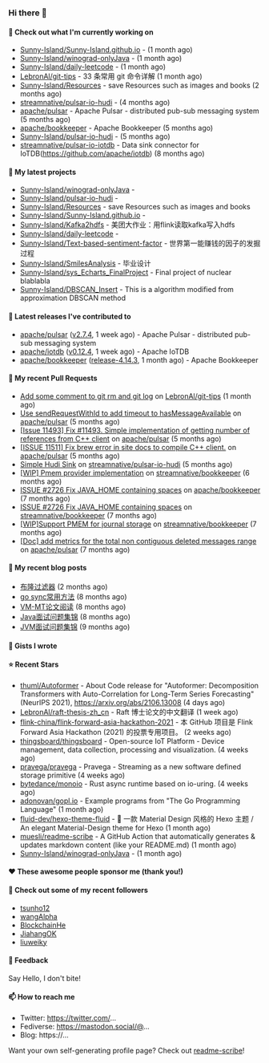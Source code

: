 ### Hi there 👋

#### 👷 Check out what I'm currently working on

- [Sunny-Island/Sunny-Island.github.io](https://github.com/Sunny-Island/Sunny-Island.github.io) -  (1 month ago)
- [Sunny-Island/winograd-onlyJava](https://github.com/Sunny-Island/winograd-onlyJava) -  (1 month ago)
- [Sunny-Island/daily-leetcode](https://github.com/Sunny-Island/daily-leetcode) -  (1 month ago)
- [LebronAl/git-tips](https://github.com/LebronAl/git-tips) - 33 条常用 git 命令详解 (1 month ago)
- [Sunny-Island/Resources](https://github.com/Sunny-Island/Resources) - save Resources such as images and books (2 months ago)
- [streamnative/pulsar-io-hudi](https://github.com/streamnative/pulsar-io-hudi) -  (4 months ago)
- [apache/pulsar](https://github.com/apache/pulsar) - Apache Pulsar - distributed pub-sub messaging system (5 months ago)
- [apache/bookkeeper](https://github.com/apache/bookkeeper) - Apache Bookkeeper (5 months ago)
- [Sunny-Island/pulsar-io-hudi](https://github.com/Sunny-Island/pulsar-io-hudi) -  (5 months ago)
- [streamnative/pulsar-io-iotdb](https://github.com/streamnative/pulsar-io-iotdb) - Data sink connector for IoTDB(https://github.com/apache/iotdb) (8 months ago)

#### 🌱 My latest projects

- [Sunny-Island/winograd-onlyJava](https://github.com/Sunny-Island/winograd-onlyJava) - 
- [Sunny-Island/pulsar-io-hudi](https://github.com/Sunny-Island/pulsar-io-hudi) - 
- [Sunny-Island/Resources](https://github.com/Sunny-Island/Resources) - save Resources such as images and books
- [Sunny-Island/Sunny-Island.github.io](https://github.com/Sunny-Island/Sunny-Island.github.io) - 
- [Sunny-Island/Kafka2hdfs](https://github.com/Sunny-Island/Kafka2hdfs) - 美团大作业：用flink读取kafka写入hdfs
- [Sunny-Island/daily-leetcode](https://github.com/Sunny-Island/daily-leetcode) - 
- [Sunny-Island/Text-based-sentiment-factor](https://github.com/Sunny-Island/Text-based-sentiment-factor) - 世界第一能赚钱的因子的发掘过程
- [Sunny-Island/SmilesAnalysis](https://github.com/Sunny-Island/SmilesAnalysis) - 毕业设计
- [Sunny-Island/sys_Echarts_FinalProject](https://github.com/Sunny-Island/sys_Echarts_FinalProject) - Final project of nuclear blablabla
- [Sunny-Island/DBSCAN_Insert](https://github.com/Sunny-Island/DBSCAN_Insert) - This is a algorithm modified from approximation DBSCAN method

#### 🔭 Latest releases I've contributed to

- [apache/pulsar](https://github.com/apache/pulsar) ([v2.7.4](https://github.com/apache/pulsar/releases/tag/v2.7.4), 1 week ago) - Apache Pulsar - distributed pub-sub messaging system
- [apache/iotdb](https://github.com/apache/iotdb) ([v0.12.4](https://github.com/apache/iotdb/releases/tag/v0.12.4), 1 week ago) - Apache IoTDB
- [apache/bookkeeper](https://github.com/apache/bookkeeper) ([release-4.14.3](https://github.com/apache/bookkeeper/releases/tag/release-4.14.3), 1 month ago) - Apache Bookkeeper

#### 🔨 My recent Pull Requests

- [Add some comment to git rm and git log](https://github.com/LebronAl/git-tips/pull/2) on [LebronAl/git-tips](https://github.com/LebronAl/git-tips) (1 month ago)
- [Use sendRequestWithId to add timeout to hasMessageAvailable](https://github.com/apache/pulsar/pull/11600) on [apache/pulsar](https://github.com/apache/pulsar) (5 months ago)
- [[Issue 11493] Fix #11493. Simple implementation of getting number of references from C&#43;&#43; client](https://github.com/apache/pulsar/pull/11535) on [apache/pulsar](https://github.com/apache/pulsar) (5 months ago)
- [[ISSUE 11511] Fix brew error in site docs to compile C&#43;&#43; client.](https://github.com/apache/pulsar/pull/11512) on [apache/pulsar](https://github.com/apache/pulsar) (5 months ago)
- [Simple Hudi Sink](https://github.com/streamnative/pulsar-io-hudi/pull/5) on [streamnative/pulsar-io-hudi](https://github.com/streamnative/pulsar-io-hudi) (5 months ago)
- [[WIP] Pmem provider implementation](https://github.com/streamnative/bookkeeper/pull/384) on [streamnative/bookkeeper](https://github.com/streamnative/bookkeeper) (6 months ago)
- [ISSUE #2726 Fix JAVA_HOME containing spaces](https://github.com/apache/bookkeeper/pull/2727) on [apache/bookkeeper](https://github.com/apache/bookkeeper) (7 months ago)
- [ISSUE #2726 Fix JAVA_HOME containing spaces](https://github.com/streamnative/bookkeeper/pull/373) on [streamnative/bookkeeper](https://github.com/streamnative/bookkeeper) (7 months ago)
- [[WIP]Support PMEM for journal storage](https://github.com/streamnative/bookkeeper/pull/370) on [streamnative/bookkeeper](https://github.com/streamnative/bookkeeper) (7 months ago)
- [[Doc] add metrics for the total non contiguous deleted messages range](https://github.com/apache/pulsar/pull/10663) on [apache/pulsar](https://github.com/apache/pulsar) (7 months ago)

#### 📜 My recent blog posts

- [布隆过滤器](https://zhaojiabei.ink/2021/10/18/%E5%B8%83%E9%9A%86%E8%BF%87%E6%BB%A4%E5%99%A8/) (2 months ago)
- [go sync常用方法](https://zhaojiabei.ink/2021/04/24/go-sync%E5%B8%B8%E7%94%A8%E6%96%B9%E6%B3%95/) (8 months ago)
- [VM-MT论文阅读](https://zhaojiabei.ink/2021/04/20/VM-MT%E8%AE%BA%E6%96%87%E9%98%85%E8%AF%BB/) (8 months ago)
- [Java面试问题集锦](https://zhaojiabei.ink/2021/04/14/Java%E9%9D%A2%E8%AF%95%E9%97%AE%E9%A2%98%E9%9B%86%E9%94%A6/) (8 months ago)
- [JVM面试问题集锦](https://zhaojiabei.ink/2021/03/31/JVM%E9%9D%A2%E8%AF%95%E9%97%AE%E9%A2%98%E9%9B%86%E9%94%A6/) (9 months ago)

#### 📓 Gists I wrote


#### ⭐ Recent Stars

- [thuml/Autoformer](https://github.com/thuml/Autoformer) - About Code release for &#34;Autoformer: Decomposition Transformers with Auto-Correlation for Long-Term Series Forecasting&#34; (NeurIPS 2021), https://arxiv.org/abs/2106.13008 (4 days ago)
- [LebronAl/raft-thesis-zh_cn](https://github.com/LebronAl/raft-thesis-zh_cn) - Raft 博士论文的中文翻译 (1 week ago)
- [flink-china/flink-forward-asia-hackathon-2021](https://github.com/flink-china/flink-forward-asia-hackathon-2021) - 本 GitHub 项目是 Flink Forward Asia Hackathon (2021) 的投票专用项目。 (2 weeks ago)
- [thingsboard/thingsboard](https://github.com/thingsboard/thingsboard) - Open-source IoT Platform - Device management, data collection, processing and visualization. (4 weeks ago)
- [pravega/pravega](https://github.com/pravega/pravega) - Pravega - Streaming as a new software defined storage primitive (4 weeks ago)
- [bytedance/monoio](https://github.com/bytedance/monoio) - Rust async runtime based on io-uring. (4 weeks ago)
- [adonovan/gopl.io](https://github.com/adonovan/gopl.io) - Example programs from &#34;The Go Programming Language&#34; (1 month ago)
- [fluid-dev/hexo-theme-fluid](https://github.com/fluid-dev/hexo-theme-fluid) - :ocean: 一款 Material Design 风格的 Hexo 主题 / An elegant Material-Design theme for Hexo (1 month ago)
- [muesli/readme-scribe](https://github.com/muesli/readme-scribe) - A GitHub Action that automatically generates &amp; updates markdown content (like your README.md) (1 month ago)
- [Sunny-Island/winograd-onlyJava](https://github.com/Sunny-Island/winograd-onlyJava) -  (1 month ago)

#### ❤️ These awesome people sponsor me (thank you!)


#### 👯 Check out some of my recent followers

- [tsunho12](https://github.com/tsunho12)
- [wangAlpha](https://github.com/wangAlpha)
- [BlockchainHe](https://github.com/BlockchainHe)
- [JiahangOK](https://github.com/JiahangOK)
- [liuweiky](https://github.com/liuweiky)

#### 💬 Feedback

Say Hello, I don't bite!

#### 📫 How to reach me

- Twitter: https://twitter.com/...
- Fediverse: https://mastodon.social/@...
- Blog: https://...

Want your own self-generating profile page? Check out [readme-scribe](https://github.com/muesli/readme-scribe)!
